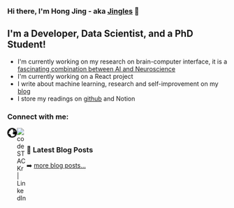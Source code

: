 ### Hi there, I'm Hong Jing - aka [Jingles][website] 👋

## I'm a Developer, Data Scientist, and a PhD Student!

- I'm currently working on my research on brain-computer interface, it is a [fascinating combination between AI and Neuroscience](https://jinglescode.github.io/2020/03/03/fascinating-relationship-between-ai-neuroscience/)
- I'm currently working on a React project
- I write about machine learning, research and self-improvement on my [blog][website]
- I store my readings on [github][readings] and Notion

### Connect with me:

[<img align="left" alt="codeSTACKr.com" width="22px" src="https://raw.githubusercontent.com/iconic/open-iconic/master/svg/globe.svg" />][website]
[<img align="left" alt="codeSTACKr | LinkedIn" width="22px" src="https://cdn.jsdelivr.net/npm/simple-icons@v3/icons/linkedin.svg" />][linkedin]

<br/>

### 📕 Latest Blog Posts

<!-- BLOG-POST-LIST:START -->
<!-- BLOG-POST-LIST:END -->

➡️ [more blog posts...][website]

[website]: https://jinglescode.github.io/
[readings]: https://jinglescode.github.io/readings
[linkedin]: https://www.linkedin.com/in/jingles/
